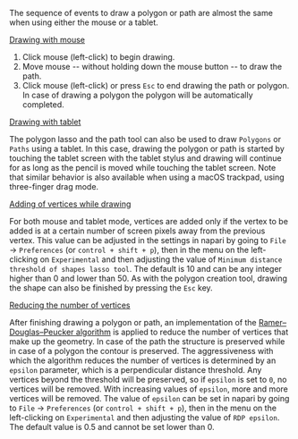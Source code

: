 The sequence of events to draw a polygon or path are almost the same
when using either the mouse or a tablet.

<ins>Drawing with mouse</ins>

1. Click mouse (left-click) to begin drawing.
1. Move mouse -- without holding down the mouse button -- to draw the path.
1. Click mouse (left-click) or press `Esc` to end drawing the path or polygon.
   In case of drawing a polygon the polygon will be automatically completed.

<ins>Drawing with tablet</ins>

The polygon lasso and the path tool can also be used to draw `Polygons` or `Paths`
using a tablet. In this case, drawing the polygon or path is started by touching
the tablet screen with the tablet stylus and drawing will continue for as long
as the pencil is moved while touching the tablet screen. Note that similar behavior
is also available when using a macOS trackpad, using three-finger drag mode.

<ins>Adding of vertices while drawing</ins>

For both mouse and tablet mode, vertices are added only if the vertex to be added
is at a certain number of screen pixels away from the previous vertex. This value
can be adjusted in the settings in napari by going to `File` -> `Preferences` (or
`control + shift + p`), then in the menu on the left-clicking on `Experimental`
and then adjusting the value of `Minimum distance threshold of shapes lasso tool`.
The default is 10 and can be any integer higher than 0 and lower than 50. As with
the polygon creation tool, drawing the shape can also be finished by pressing the
`Esc` key.

<ins>Reducing the number of vertices</ins>

After finishing drawing a polygon or path, an implementation of the
[Ramer–Douglas–Peucker algorithm](https://en.wikipedia.org/wiki/Ramer%E2%80%93Douglas%E2%80%93Peucker_algorithm)
is applied to reduce the number of vertices that make up the geometry. In case of the
path the structure is preserved while in case of a polygon the contour is preserved.
The aggressiveness with which the algorithm reduces the number of vertices is determined
by an `epsilon` parameter, which is a perpendicular distance threshold. Any vertices
beyond the threshold will be preserved, so if `epsilon` is set to `0`, no vertices
will be removed. With increasing values of `epsilon`, more and more vertices will
be removed. The value of `epsilon` can be set in napari by going to `File` ->
`Preferences` (or `control + shift + p`), then in the menu on the left-clicking
on `Experimental` and then adjusting the value of `RDP epsilon`. The default value
is 0.5 and cannot be set lower than 0.
